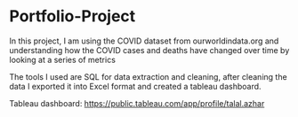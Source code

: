 # Portfolio-Project

In this project, I am using the COVID dataset from ourworldindata.org and understanding how the COVID cases and deaths have changed over time by looking at a series of metrics

The tools I used are SQL for data extraction and cleaning, after cleaning the data I exported it into Excel format and created a tableau dashboard.

Tableau dashboard: https://public.tableau.com/app/profile/talal.azhar
